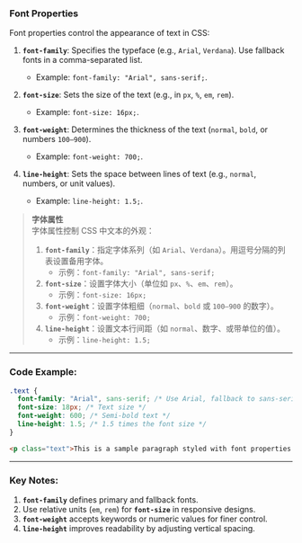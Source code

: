 ### Font Properties  

Font properties control the appearance of text in CSS:

1. **`font-family`**: Specifies the typeface (e.g., `Arial`, `Verdana`). Use fallback fonts in a comma-separated list.  
   - Example: `font-family: "Arial", sans-serif;`.  

2. **`font-size`**: Sets the size of the text (e.g., in `px`, `%`, `em`, `rem`).  
   - Example: `font-size: 16px;`.  

3. **`font-weight`**: Determines the thickness of the text (`normal`, `bold`, or numbers `100–900`).  
   - Example: `font-weight: 700;`.  

4. **`line-height`**: Sets the space between lines of text (e.g., `normal`, numbers, or unit values).  
   - Example: `line-height: 1.5;`.  

> **字体属性**  
> 字体属性控制 CSS 中文本的外观：  
> 1. **`font-family`**：指定字体系列（如 `Arial`、`Verdana`）。用逗号分隔的列表设置备用字体。  
>    - 示例：`font-family: "Arial", sans-serif;`  
> 2. **`font-size`**：设置字体大小（单位如 `px`、`%`、`em`、`rem`）。  
>    - 示例：`font-size: 16px;`  
> 3. **`font-weight`**：设置字体粗细（`normal`、`bold` 或 `100–900` 的数字）。  
>    - 示例：`font-weight: 700;`  
> 4. **`line-height`**：设置文本行间距（如 `normal`、数字、或带单位的值）。  
>    - 示例：`line-height: 1.5;`  

---

### Code Example:
```css
.text {
  font-family: "Arial", sans-serif; /* Use Arial, fallback to sans-serif */
  font-size: 18px; /* Text size */
  font-weight: 600; /* Semi-bold text */
  line-height: 1.5; /* 1.5 times the font size */
}
```

```html
<p class="text">This is a sample paragraph styled with font properties.</p>
```

---

### Key Notes:
1. **`font-family`** defines primary and fallback fonts.  
2. Use relative units (`em`, `rem`) for **`font-size`** in responsive designs.  
3. **`font-weight`** accepts keywords or numeric values for finer control.  
4. **`line-height`** improves readability by adjusting vertical spacing.